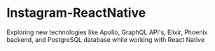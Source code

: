 # Instagram-ReactNative
Exploring new technologies like Apollo, GraphQL API's, Elixir, Phoenix backend, and PostgreSQL database while working with React Native
